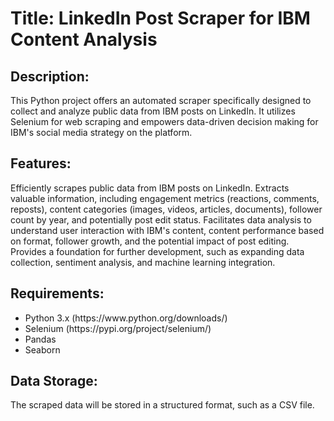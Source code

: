 # Title: LinkedIn Post Scraper for IBM Content Analysis

## Description:

This Python project offers an automated scraper specifically designed to collect and analyze public data from IBM posts on LinkedIn. It utilizes Selenium for web scraping and empowers data-driven decision making for IBM's social media strategy on the platform.

## Features:

Efficiently scrapes public data from IBM posts on LinkedIn.
Extracts valuable information, including engagement metrics (reactions, comments, reposts), content categories (images, videos, articles, documents), follower count by year, and potentially post edit status.
Facilitates data analysis to understand user interaction with IBM's content, content performance based on format, follower growth, and the potential impact of post editing.
Provides a foundation for further development, such as expanding data collection, sentiment analysis, and machine learning integration.

## Requirements:

<ul>
<li>Python 3.x (https://www.python.org/downloads/)</li>
<li>Selenium (https://pypi.org/project/selenium/)</li>
<li>Pandas</li>
<li>Seaborn</li>
</ul>


## Data Storage:

The scraped data will be stored in a structured format, such as a CSV file.

